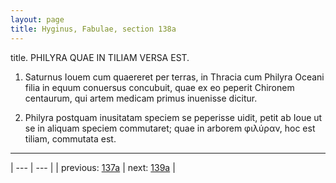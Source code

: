 ```yaml
---
layout: page
title: Hyginus, Fabulae, section 138a
---
```


title. PHILYRA QUAE IN TILIAM VERSA EST.



1. Saturnus Iouem cum quaereret per terras, in Thracia cum Philyra Oceani filia in equum conuersus concubuit, quae ex eo peperit Chironem centaurum, qui artem medicam primus inuenisse dicitur.



2. Philyra postquam inusitatam speciem se peperisse uidit, petit ab Ioue ut se in aliquam speciem commutaret; quae in arborem φιλύραν, hoc est tiliam, commutata est.



---

| --- | --- |
| previous: [137a](../137a/) | next: [139a](../139a/) |